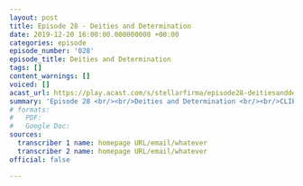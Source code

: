 ```yaml
---
layout: post
title: Episode 28 - Deities and Determination
date: 2019-12-20 16:00:00.000000000 +00:00
categories: episode
episode_number: '028'
episode_title: Deities and Determination
tags: []
content_warnings: []
voiced: []
acast_url: https://play.acast.com/s/stellarfirma/episode28-deitiesanddetermination
summary: 'Episode 28 <br/><br/>Deities and Determination <br/><br/>CLIENT - Kaliah Tallett <br/><br/>Client is interested in a shine to their mouse god. Suggested sales tactics: shouting, religious deception, surprise, platinum mouse guardians, kicking tithe.'
# formats:
#   PDF: 
#   Google Doc: 
sources:
  transcriber 1 name: homepage URL/email/whatever
  transcriber 2 name: homepage URL/email/whatever
official: false

---
```


